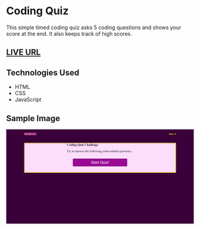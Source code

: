 # Coding Quiz

This simple timed coding quiz asks 5 coding questions and shows your score at the end.  It also keeps track of high scores.

## [LIVE URL](https://relentlessnc.github.io/Simple_Quiz/)

## Technologies Used

- HTML
- CSS
- JavaScript

## Sample Image

![Sample Image](./assets/images/myscreenshot.png)
